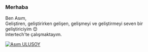 ### Merhaba
Ben Asım, <br>
Geliştiren, geliştirirken gelişen, gelişmeyi ve geliştirmeyi seven bir  geliştiriciyim :blush:<br> 
Intertech'te çalışmaktayım.


<p align="left"> <a href="https://github.com/ryo-ma/github-profile-trophy"><img src="https://github-profile-trophy.vercel.app/?username=asmulusoy" alt="Asım ULUSOY" /></a> </p>

